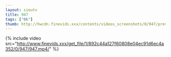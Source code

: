 ```yaml
--- 
layout: sieutv
title: 947
tags: ["0k"]
thumb: http://hwcdn.finevids.xxx/contents/videos_screenshots/0/947/preview.mp4.jpg
---
```

{% include video src="http://www.finevids.xxx/get_file/1/892c44a127f60808e04ec91d6ec4a352/0/947/947.mp4/" %} 
